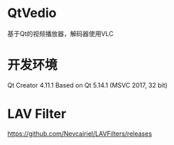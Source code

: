 # QtVedio
基于Qt的视频播放器，解码器使用VLC

# 开发环境
Qt Creator 4.11.1
Based on Qt 5.14.1 (MSVC 2017, 32 bit)

# LAV Filter
https://github.com/Nevcairiel/LAVFilters/releases
